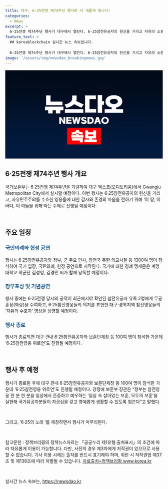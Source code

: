 ```yaml
---
title: 대구, 6·25전쟁 제74주년 행사로 더 새롭게 빛나다!
categories:
  - News
excerpt: >
  6·25전쟁 제74주년 행사가 대구에서 열린다. 6·25참전유공자의 헌신을 기리고 자유의 소중함을 알리는 이번 행사는 대구 엑스코(오디토리움)에서 진행된다. 이 땅, 이 바다, 이 하늘을 위해를 주제로 6·25참전영웅들을 기리고, 국민의례, 헌정 공연, 정부포상, 기념공연 등이 예정되어 있다. 또한 이 행사는 국민들의 안보 의식을 높이기 위해 지방 거주 6·25참전유공자의 참여 기회를 확대하고 있으며, 참전영웅 위로연도 예정되어 있다.
feature_text: >
  ## koreablockchain 실시간 뉴스 속보입니다.

  6·25전쟁 제74주년 행사가 대구에서 열린다. 6·25참전유공자의 헌신을 기리고 자유의 소중함을 알리는 이번 행사는 대구 엑스코(오디토리움)에서 진행된다. 이 땅, 이 바다, 이 하늘을 위해를 주제로 6·25참전영웅들을 기리고, 국민의례, 헌정 공연, 정부포상, 기념공연 등이 예정되어 있다. 또한 이 행사는 국민들의 안보 의식을 높이기 위해 지방 거주 6·25참전유공자의 참여 기회를 확대하고 있으며, 참전영웅 위로연도 예정되어 있다.
image: '/assets/img/newsdao_breakingnews.jpg'
---
```


<p><img src="/assets/img/newsdao_breakingnews.jpg" alt="koreablockchain 속보" /></p>

<h2 data-ke-size="size26">6·25전쟁 제74주년 행사 개요</h2>

<p>국가보훈부는 6·25전쟁 제74주년을 기념하여 대구 엑스코(오디토리움)에서 Gwangju Metropolitan City에서 실시할 예정이다. 이번 행사는 6·25참전유공자의 헌신을 기리고, 자유민주주의를 수호한 영웅들에 대한 감사와 존경의 마음을 전하기 위해 ‘이 땅, 이 바다, 이 하늘을 위해’라는 주제로 진행될 예정이다. </p>

<p data-ke-size="size16">&nbsp;</p>

<h2 data-ke-size="size26">주요 일정</h2>

<h3><b><span style="color: #1a5490;">국민의례와 헌정 공연</span></b></h3>

<p>행사는 6·25참전유공자와 정부, 군 주요 인사, 참전국 주한 외교사절 등 1300여 명이 참석하여 국기 입장, 국민의례, 헌정 공연으로 시작된다. 국기에 대한 경례 맹세문은 계명대학교 학군단 김성영, 김경민 씨가 함께 낭독할 예정이다.</p>

<h3><b><span style="color: #1a5490;">정부포상 및 기념공연</span></b></h3>

<p>행사 중에는 6·25전쟁 당시의 공적이 최근에서야 확인된 참전유공자 유족 2명에게 무공훈장(화랑)을 수여하고, 6·25참전영웅들의 의지를 표현한 대구·경북지역 참전영웅들의 ‘자유의 수호자’ 영상을 상영할 예정이다.</p>

<h3><b><span style="color: #1a5490;">행사 종료</span></b></h3>

<p>행사가 종료되면 대구 관내 6·25참전유공자와 보훈단체장 등 100여 명이 참석한 가운데 ‘6·25참전영웅 위로연’도 진행될 예정이다.</p>

<p data-ke-size="size16">&nbsp;</p>

<h2 data-ke-size="size26">행사 후 예정</h2>

<p>행사가 종료된 후에 대구 관내 6·25참전유공자와 보훈단체장 등 100여 명이 참석한 가운데 ‘6·25참전영웅 위로연’도 진행될 예정이다. 강정애 보훈부 장관은 “정부는 참전영웅 한 분 한 분을 일상에서 존중하고 예우하는 ‘일상 속 살아있는 보훈, 모두의 보훈’을 실현해 국가유공자분들이 자긍심을 갖고 영예롭게 생활할 수 있도록 힘쓴다”고 말했다.</p>

<p data-ke-size="size16">&nbsp;</p>

<p>그리고, ‘6·25의 노래 ’를 제창하면서 행사가 마무리된다.</p>

<p data-ke-size="size16">&nbsp;</p>

<p>참고문헌 : 정책브리핑의 정책뉴스자료는 「공공누리 제1유형:출처표시」의 조건에 따라 자유롭게 이용이 가능합니다. 다만, 사진의 경우 제3자에게 저작권이 있으므로 사용할 수 없습니다. 기사 이용 시에는 출처를 반드시 표기해야 하며, 위반 시 저작권법 제37조 및 제138조에 따라 처벌될 수 있습니다. <a href="https://www.korea.kr/news/policyNewsView.do?newsId=148921328">자료출처=정책브리핑 www.korea.kr</a></p>

<p data-ke-size="size16">&nbsp;</p>
실시간 뉴스 속보는, <a href="https://newsdao.kr" rel="dofollow">https://newsdao.kr</a>


